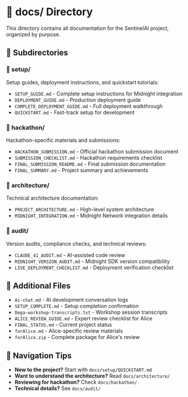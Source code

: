 # 📁 docs/ Directory

This directory contains all documentation for the SentinelAI project, organized by purpose.

## 📂 Subdirectories

### 📁 setup/
Setup guides, deployment instructions, and quickstart tutorials:
- `SETUP_GUIDE.md` - Complete setup instructions for Midnight integration
- `DEPLOYMENT_GUIDE.md` - Production deployment guide
- `COMPLETE_DEPLOYMENT_GUIDE.md` - Full deployment walkthrough
- `QUICKSTART.md` - Fast-track setup for development

### 📁 hackathon/
Hackathon-specific materials and submissions:
- `HACKATHON_SUBMISSION.md` - Official hackathon submission document
- `SUBMISSION_CHECKLIST.md` - Hackathon requirements checklist
- `FINAL_SUBMISSION_README.md` - Final submission documentation
- `FINAL_SUMMARY.md` - Project summary and achievements

### 📁 architecture/
Technical architecture documentation:
- `PROJECT_ARCHITECTURE.md` - High-level system architecture
- `MIDNIGHT_INTEGRATION.md` - Midnight Network integration details

### 📁 audit/
Version audits, compliance checks, and technical reviews:
- `CLAUDE_41_AUDIT.md` - AI-assisted code review
- `MIDNIGHT_VERSION_AUDIT.md` - Midnight SDK version compatibility
- `LIVE_DEPLOYMENT_CHECKLIST.md` - Deployment verification checklist

## 📄 Additional Files

- `Ai-chat.md` - AI development conversation logs
- `SETUP_COMPLETE.md` - Setup completion confirmation
- `Dega-workshop-transcripts.txt` - Workshop session transcripts
- `ALICE_REVIEW_GUIDE.md` - Expert review checklist for Alice
- `FINAL_STATUS.md` - Current project status
- `forAlice.md` - Alice-specific review materials
- `forAlice.zip` - Complete package for Alice's review

## 🎯 Navigation Tips

- **New to the project?** Start with `docs/setup/QUICKSTART.md`
- **Want to understand the architecture?** Read `docs/architecture/`
- **Reviewing for hackathon?** Check `docs/hackathon/`
- **Technical details?** See `docs/audit/`

